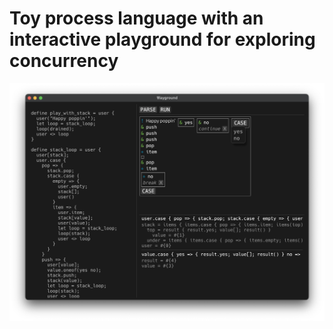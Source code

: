 # Toy process language with an interactive playground for exploring concurrency

![Screenshot](screenshot.png)
